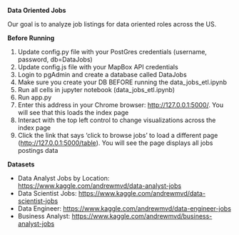 
<b>Data Oriented Jobs</b>

Our goal is to analyze job listings for data oriented roles across the US.


<b>Before Running</b>

1. Update config.py file with your PostGres credentials (username, password, db=DataJobs)
1. Update config.js file with your MapBox API credentials
1. Login to pgAdmin and create a database called DataJobs
1. Make sure you create your DB BEFORE running the data_jobs_etl.ipynb
1. Run all cells in jupyter notebook (data_jobs_etl.ipynb)
1. Run app.py
1. Enter this address in your Chrome browser: http://127.0.0.1:5000/. You will see that this loads the index page
1. Interact with the top left control to change visualizations across the index page
1. Click the link that says ‘click to browse jobs’ to load a different page (http://127.0.0.1:5000/table). You will see the page displays all jobs postings data

<b>Datasets</b>

* Data Analyst Jobs by Location: https://www.kaggle.com/andrewmvd/data-analyst-jobs 
* Data Scientist Jobs: https://www.kaggle.com/andrewmvd/data-scientist-jobs 
* Data Engineer: https://www.kaggle.com/andrewmvd/data-engineer-jobs 
* Business Analyst: https://www.kaggle.com/andrewmvd/business-analyst-jobs 
